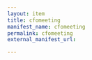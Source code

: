 ```yaml
---
layout: item
title: cfomeeting
manifest_name: cfomeeting
permalink: cfomeeting
external_manifest_url: 

---
```

<!-- Add an essay or interpretive material below this line,
using HTML or markdown.  Do not modify this file above this line -->
